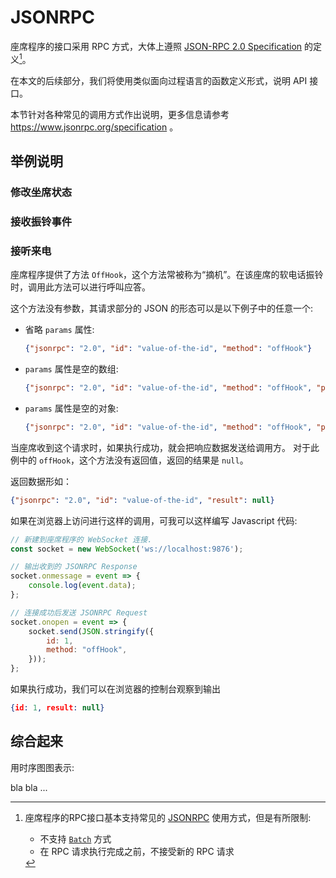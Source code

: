 # JSONRPC

座席程序的接口采用 RPC 方式，大体上遵照 [JSON-RPC 2.0 Specification](https://www.jsonrpc.org/specification) 的定义[^1]。

在本文的后续部分，我们将使用类似面向过程语言的函数定义形式，说明 API 接口。

本节针对各种常见的调用方式作出说明，更多信息请参考 <https://www.jsonrpc.org/specification> 。

## 举例说明

### 修改坐席状态

### 接收振铃事件

### 接听来电

座席程序提供了方法 `OffHook`，这个方法常被称为“摘机”。在该座席的软电话振铃时，调用此方法可以进行呼叫应答。

这个方法没有参数，其请求部分的 JSON 的形态可以是以下例子中的任意一个:

- 省略 `params` 属性:

  ```json
  {"jsonrpc": "2.0", "id": "value-of-the-id", "method": "offHook"}
  ```

- `params` 属性是空的数组:

  ```json
  {"jsonrpc": "2.0", "id": "value-of-the-id", "method": "offHook", "params": []}
  ```

- `params` 属性是空的对象:

  ```json
  {"jsonrpc": "2.0", "id": "value-of-the-id", "method": "offHook", "params": {}}
  ```

当座席收到这个请求时，如果执行成功，就会把响应数据发送给调用方。
对于此例中的 `offHook`，这个方法没有返回值，返回的结果是 `null`。

返回数据形如：

```json
{"jsonrpc": "2.0", "id": "value-of-the-id", "result": null}
```

如果在浏览器上访问进行这样的调用，可我可以这样编写 Javascript 代码:

```js
// 新建到座席程序的 WebSocket 连接.
const socket = new WebSocket('ws://localhost:9876');

// 输出收到的 JSONRPC Response
socket.onmessage = event => {
    console.log(event.data);
};

// 连接成功后发送 JSONRPC Request
socket.onopen = event => {
    socket.send(JSON.stringify({
        id: 1,
        method: "offHook",
    }));
};
```

如果执行成功，我们可以在浏览器的控制台观察到输出

```json
{id: 1, result: null}
```

## 综合起来

用时序图图表示:

bla bla ...

[^1]: 座席程序的RPC接口基本支持常见的 [JSONRPC][] 使用方式，但是有所限制:

      - 不支持 [`Batch`](https://www.jsonrpc.org/specification#batch) 方式
      - 在 RPC 请求执行完成之前，不接受新的 RPC 请求

[JSONRPC]: https://www.jsonrpc.org/specification
